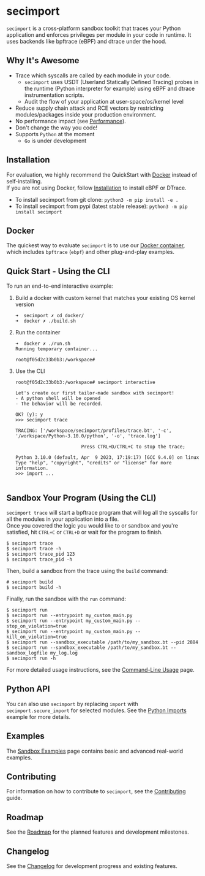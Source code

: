 # secimport

`secimport` is a cross-platform sandbox toolkit that traces your Python application and enforces privileges per module in your code in runtime. It uses backends like bpftrace (eBPF) and dtrace under the hood.

## Why It's Awesome

- Trace which syscalls are called by each module in your code.
  - `secimport` uses USDT (Userland Statically Defined Tracing) probes in the runtime (Python interpreter for example) using eBPF and dtrace instrumentation scripts.
  - Audit the flow of your application at user-space/os/kernel level
- Reduce supply chain attack and RCE vectors by restricting modules/packages inside your production environment.
- No performance impact (see [Performance](https://github.com/avilum/secimport/wiki/Performance-Benchmarks)).
- Don't change the way you code!
- Supports `Python` at the moment
  -  `Go` is under development


## Installation
For evaluation, we highly recommend the QuickStart with <a href="#Docker">Docker</a> instead of self-installing.<br>
If you are not using Docker, follow <a href="https://github.com/avilum/secimport/wiki/Installation">Installation</a> to install eBPF or DTrace.
- To install secimport from git clone: `python3 -m pip install -e .`
- To install secimport from pypi (latest stable release): `python3 -m pip install secimport`


## Docker
The quickest way to evaluate `secimport` is to use our [Docker container](docker/README.md), which includes `bpftrace` (`ebpf`) and other plug-and-play examples.

## Quick Start - Using the CLI
To run an end-to-end interactive example:
1. Build a docker with custom kernel that matches your existing OS kernel version
    ```
    ➜  secimport ✗ cd docker/
    ➜  docker ✗ ./build.sh
    ```
2. Run the container
    ```
    ➜  docker ✗ ./run.sh
    Running temporary container...

    root@f05d2c33b0b3:/workspace#
    ```
3. Use the CLI
    ```
    root@f05d2c33b0b3:/workspace# secimport interactive

    Let's create our first tailor-made sandbox with secimport!
    - A python shell will be opened
    - The behavior will be recorded.

    OK? (y): y
    >>> secimport trace

    TRACING: ['/workspace/secimport/profiles/trace.bt', '-c', '/workspace/Python-3.10.0/python', '-o', 'trace.log']

                            Press CTRL+D/CTRL+C to stop the trace;

    Python 3.10.0 (default, Apr  9 2023, 17:19:17) [GCC 9.4.0] on linux
    Type "help", "copyright", "credits" or "license" for more information.
    >>> import ...


    ```
## Sandbox Your Program (Using the CLI)
`secimport trace` will start a bpftrace program that will log all the syscalls for all the modules in your application into a file.<br>
Once you covered the logic you would like to or sandbox and you're satisfied, hit `CTRL+C` or `CTRL+D` or wait for the program to finish.
```
$ secimport trace
$ secimport trace -h
$ secimport trace_pid 123
$ secimport trace_pid -h
```

Then, build a sandbox from the trace using the `build` command:
```
# secimport build
$ secimport build -h
```

Finally, run the sandbox with the `run` command:
```
$ secimport run
$ secimport run --entrypoint my_custom_main.py
$ secimport run --entrypoint my_custom_main.py --stop_on_violation=true
$ secimport run --entrypoint my_custom_main.py --kill_on_violation=true
$ secimport run --sandbox_executable /path/to/my_sandbox.bt --pid 2884
$ secimport run --sandbox_executable /path/to/my_sandbox.bt --sandbox_logfile my_log.log
$ secimport run -h
```

For more detailed usage instructions, see the [Command-Line Usage](https://github.com/avilum/secimport/wiki/Command-Line-Usage) page.

## Python API

You can also use `secimport` by replacing `import` with `secimport.secure_import` for selected modules. See the [Python Imports](examples/python_imports/) example for more details.

## Examples

The [Sandbox Examples](https://github.com/avilum/secimport/wiki/Sandbox-Examples) page contains basic and advanced real-world examples.

## Contributing

For information on how to contribute to `secimport`, see the [Contributing](https://github.com/avilum/secimport/blob/master/docs/CONTRIBUTING.md) guide.

## Roadmap

See the [Roadmap](https://github.com/avilum/secimport/blob/master/docs/ROADMAP.md) for the planned features and development milestones.

## Changelog

See the [Changelog](https://github.com/avilum/secimport/blob/master/docs/CHANGELOG.md) for development progress and existing features.
